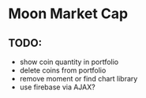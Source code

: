 # Moon Market Cap

## TODO:

* show coin quantity in portfolio
* delete coins from portfolio
* remove moment or find chart library
* use firebase via AJAX?
